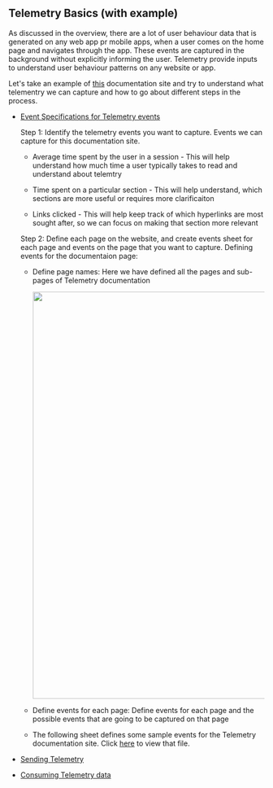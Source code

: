 ## Telemetry Basics (with example)

As discussed in the overview, there are a lot of user behaviour data that is generated on any web app pr mobile apps, when a user comes on the home page and navigates through the app. These events are captured in the background without explicitly informing the user. Telemetry provide inputs to understand user behaviour patterns on any website or app.

Let's take an example of [this](http://docs.sunbird.org/latest/developer-docs/telemetry/overview/) documentation site and try to understand what telementry we can capture and how to go about different steps in the process.

- [Event Specifications for Telemetry events](http://docs.sunbird.org/latest/developer-docs/telemetry/specification/#events-specs)

     Step 1: Identify the telemetry events you want to capture.
     Events we can capture for this documentation site.

    - Average time spent by the user in a session - This will help understand how much time a user typically takes to read and understand about telemtry

    - Time spent on a particular section - This will help understand, which sections are more useful or requires more clarificaiton

    - Links clicked - This will help keep track of which hyperlinks are most sought after, so we can focus on making that section more relevant

    Step 2: Define each page on the website, and create events sheet for each page and events on the page that you want to capture.
      Defining events for the documentaion page:

   - Define page names: Here we have defined all the pages and sub-pages of Telemetry documentation
      <p align="center">
      <img src = "https://user-images.githubusercontent.com/77961530/182592879-61abae8f-a984-4b7e-a2d8-c60b79dd97db.png" width="800"/>
      </p>

    - Define events for each page: Define events for each page and the possible events that are going to be captured on that page



    - The following sheet defines some sample events for the Telemetry documentation site. Click [here](https://docs.google.com/spreadsheets/d/1PcWibGk6fK25lTGAJB-irr8OsNpHhCa0o4gB4UycWN4/edit#gid=187433592) to view that file.

     
- [Sending Telemetry](http://docs.sunbird.org/latest/developer-docs/telemetry/sending_telemetry/)

- [Consuming Telemetry data](http://docs.sunbird.org/latest/developer-docs/telemetry/consuming_telemetry/)
